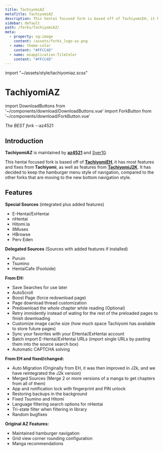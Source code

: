 ```yaml
---
title: TachiyomiAZ
metaTitle: TachiyomiAZ
description: This hentai focused fork is based off of TachiyomiEH, it has most features and fixes from Tachiyomi, as well as features from TachiyomiJ2K.
sidebar: default
path: /forks/TachiyomiAZ/
meta:
  - property: og:image
    content: /assets/forks_logo-az.png
  - name: theme-color
    content: "#FFCC4D"
  - name: msapplication-TileColor
    content: "#FFCC4D"
---
```


import "~/assets/style/tachiyomiaz.scss"

# <g-image class="headerLogo" src="~/images/forks_logo-az.png" width="64" height="64" fit="contain"/> TachiyomiAZ

import DownloadButtons from '~/components/download/DownloadButtons.vue'
import ForkButton from '~/components/download/ForkButton.vue'

<DownloadButtons>
  <ForkButton fork="az" />
  <ForkButton fork="az" isPreview />
  <ForkButton fork="az" isGithub />
</DownloadButtons>

<div class="azContainer">
  <div class="azMarquee">
    <div class="azWiggleText">
      <span class="azText"><i>The BEST fork</i> --az4521</span>
    </div>
  </div>
</div>


## Introduction
**TachiyomiAZ** is maintained by **[az4521](https://github.com/az4521)** and [Syer10](https://github.com/jobobby04).

This hentai focused fork is based off of **[TachiyomiEH](/forks/TachiyomiEH/)**, it has most features and fixes from **Tachiyomi**, as well as features from **[TachiyomiJ2K](/forks/TachiyomiJ2K/)**. It has decided to keep the hamburger menu style of navigation, compared to the other forks that are moving to the new bottom navigation style.

## Features
**Special Sources** (integrated plus added features)
- E-Hentai/ExHentai
- nHentai
- Hitomi.la
- 8Muses
- HBrowse
- Perv Eden

**Delegated Sources** (Sources with added features if installed)
- Puruin
- Tsumino
- HentaiCafe (Foolside)

**From EH:**
- Save Searches for use later
- AutoScroll
- Boost Page (force redownload page)
- Page download thread customization
- Predownload the whole chapter while reading (Optional)
- Retry immidently instead of wating for the rest of the preloaded pages to finish downloading
- Customize image cache size (how much space Tachiyomi has available to store future pages)
- Sync your favorites with your EHentai/ExHentai account
- Batch import E-Hentai/ExHentai URLs (import single URLs by pasting them into the source search box)
- Automatic CAPTCHA solving

**From EH and fixed/changed:**
- Auto Migration (Originally from EH, it was then improved in J2k, and we have reintegrated the J2k version)
- Merged Sources (Merge 2 or more versions of a manga to get chapters from all of them)
- App and notification lock with fingerprint and PIN unlock
- Restoring backups in the background
- Fixed Tsumino and Hitomi
- Language filtering search options for nHentai
- Tri-state filter when filtering in library
- Random bugfixes

**Original AZ Features:**
- Maintained hamburger navigation
- Grid view corner rounding configuration
- Manga recommendations

<g-image class="headerLogo" src="~/images/forks_gunz-az.png" width="128" height="128" fit="contain"/>
